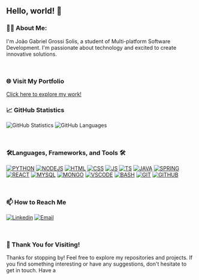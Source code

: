 ## <b>Hello, world!</b> 👋

### 👨‍💻 <b>About Me:</b>
<p>I'm João Gabriel Grossi Solis, a student of Multi-platform Software Development. I'm passionate about technology and excited to create innovative solutions.</p>

<br>

### <b>🌐 Visit My Portfolio</b>
[Click here to explore my work!](https://www.joaogabgr.com.br/)

### <b>📈 GitHub Statistics</b>
![GitHub Statistics](https://github-readme-stats.vercel.app/api?username=joaogabgr&show_icons=true&theme=midnight-purple)
![GitHub Languages](https://github-readme-stats.vercel.app/api/top-langs?username=joaogabgr&layout=compact&langs_count=8&show_icons=true&theme=midnight-purple)

<br>

### 🛠️<b>Languages, Frameworks, and Tools</b> 🛠️
[![PYTHON](https://skillicons.dev/icons?i=python)](https://www.python.org/)
[![NODEJS](https://skillicons.dev/icons?i=nodejs)](https://nodejs.org/en)
[![HTML](https://skillicons.dev/icons?i=html)](https://developer.mozilla.org/pt-BR/docs/Web/HTML)
[![CSS](https://skillicons.dev/icons?i=css)](https://developer.mozilla.org/pt-BR/docs/Web/CSS)
[![JS](https://skillicons.dev/icons?i=js)](https://developer.mozilla.org/pt-BR/docs/Web/JavaScript)
[![TS](https://skillicons.dev/icons?i=ts)](https://www.typescriptlang.org/)
[![JAVA](https://skillicons.dev/icons?i=java)](http://github.com/)
[![SPRING](https://skillicons.dev/icons?i=spring)](http://github.com/)
[![REACT](https://skillicons.dev/icons?i=react)](https://react.dev/)
[![MYSQL](https://skillicons.dev/icons?i=mysql)](https://www.mysql.com/)
[![MONGO](https://skillicons.dev/icons?i=mongo)](http://github.com/)
[![VSCODE](https://skillicons.dev/icons?i=vscode)](https://code.visualstudio.com/)
[![BASH](https://skillicons.dev/icons?i=bash)](https://pt.wikipedia.org/wiki/Bash)
[![GIT](https://skillicons.dev/icons?i=git)](https://git-scm.com/)
[![GITHUB](https://skillicons.dev/icons?i=github)](http://github.com/)

<br>

### <b>📫 How to Reach Me</b>
[![Linkedin](https://skillicons.dev/icons?i=linkedin)](https://www.linkedin.com/in/joaoggbs/)
[![Email](https://skillicons.dev/icons?i=gmail)](mailto:joaoggbs62@gmail.com)

<br>

### 👋 Thank You for Visiting!
<p>Thanks for stopping by! Feel free to explore my repositories and projects. If you find something interesting or have any suggestions, don't hesitate to get in touch. Have a
